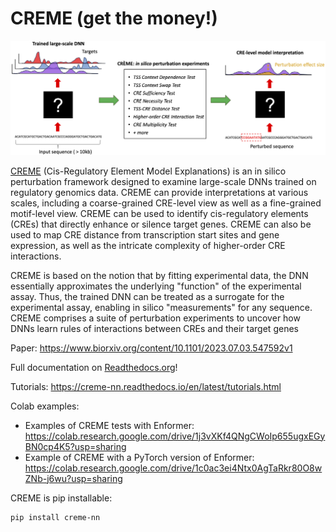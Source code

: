 # CREME (get the money!)


<img src="img/creme_overview.png" alt="fig" width="900"/>


[CREME](https://www.youtube.com/watch?v=PBwAxmrE194) (Cis-Regulatory Element Model Explanations) is an in silico perturbation framework designed to examine large-scale DNNs trained on regulatory genomics data. CREME can provide interpretations at various scales, including a coarse-grained CRE-level view as well as a fine-grained motif-level view. CREME can be used to identify cis-regulatory elements (CREs) that directly enhance or silence target genes. CREME can also be used to map CRE distance from transcription start sites and gene expression, as well as the intricate complexity of higher-order CRE interactions. 


CREME is based on the notion that by fitting experimental data, the DNN essentially approximates the underlying "function" of the experimental assay. Thus, the trained DNN can be treated as a surrogate for the experimental assay, enabling in silico "measurements" for any  sequence. CREME comprises a suite of perturbation experiments to uncover how DNNs learn rules of interactions between CREs and their target genes


Paper: https://www.biorxiv.org/content/10.1101/2023.07.03.547592v1 

Full documentation on [Readthedocs.org](https://creme-nn.readthedocs.io/en/latest/index.html)!

Tutorials: https://creme-nn.readthedocs.io/en/latest/tutorials.html

Colab examples:
- Examples of CREME tests with Enformer: https://colab.research.google.com/drive/1j3vXKf4QNgCWoIp655ugxEGyBN0cp4K5?usp=sharing
- Example of CREME with a PyTorch version of Enformer: https://colab.research.google.com/drive/1c0ac3ei4Ntx0AgTaRkr80O8wZNb-j6wu?usp=sharing

 
CREME is pip installable:
```
pip install creme-nn
```

